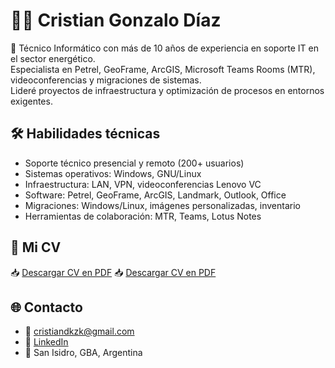 
# 👨‍💻 Cristian Gonzalo Díaz

🎯 Técnico Informático con más de 10 años de experiencia en soporte IT en el sector energético.  
Especialista en Petrel, GeoFrame, ArcGIS, Microsoft Teams Rooms (MTR), videoconferencias y migraciones de sistemas.  
Lideré proyectos de infraestructura y optimización de procesos en entornos exigentes.

## 🛠 Habilidades técnicas

- Soporte técnico presencial y remoto (200+ usuarios)
- Sistemas operativos: Windows, GNU/Linux
- Infraestructura: LAN, VPN, videoconferencias Lenovo VC
- Software: Petrel, GeoFrame, ArcGIS, Landmark, Outlook, Office
- Migraciones: Windows/Linux, imágenes personalizadas, inventario
- Herramientas de colaboración: MTR, Teams, Lotus Notes

## 📄 Mi CV

📥 [Descargar CV en PDF](./CV_Cristian_Diaz.pdf)
📥 [Descargar CV en PDF](./CV_Cristian_Diaz.docx)

## 🌐 Contacto

- 📧 cristiandkzk@gmail.com  
- 🔗 [LinkedIn](https://www.linkedin.com/in/cristian-gonzalo-diaz-99115786)  
- 📍 San Isidro, GBA, Argentina
